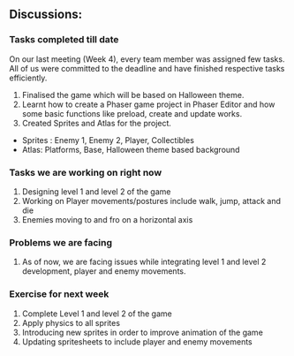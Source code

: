 ## Discussions:

### Tasks completed till date
On our last meeting (Week 4), every team member was assigned few tasks. All of us were committed to the deadline and have finished respective tasks efficiently.

1.	Finalised the game which will be based on Halloween theme.
2.	Learnt how to create a Phaser game project in Phaser Editor and how some basic functions like preload, create and update works.
3.	Created Sprites and Atlas for the project.
  * Sprites : Enemy 1, Enemy 2, Player, Collectibles
  * Atlas: Platforms, Base, Halloween theme based background 


### Tasks we are working on right now
1.	Designing level 1 and level 2 of the game
2.	Working on Player movements/postures include walk, jump, attack and die
3.	Enemies moving to and fro on a horizontal axis


### Problems we are facing
1.	As of now, we are facing issues while integrating level 1 and level 2 development, player and enemy movements.


### Exercise for next week
1.	Complete Level 1 and level 2 of the game
2.	Apply physics to all sprites 
3.	Introducing new sprites in order to improve animation of the game
4.	Updating spritesheets to include player and enemy movements
